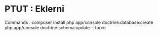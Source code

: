 PTUT : Eklerni
========================

Commands :
composer install
php app/console doctrine:database:create
php app/console doctrine:schema:update --force
